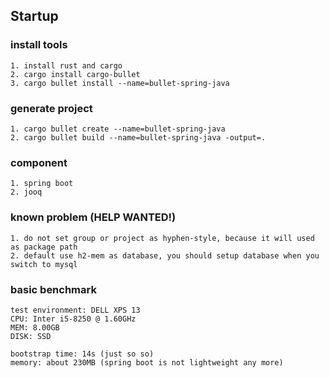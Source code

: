 ## Startup

### install tools
```text
1. install rust and cargo 
2. cargo install cargo-bullet 
3. cargo bullet install --name=bullet-spring-java 
```

### generate project 
```text
1. cargo bullet create --name=bullet-spring-java
2. cargo bullet build --name=bullet-spring-java -output=.
```

### component
```text
1. spring boot
2. jooq
```

### known problem (HELP WANTED!)
```text
1. do not set group or project as hyphen-style, because it will used as package path
2. default use h2-mem as database, you should setup database when you switch to mysql
```

### basic benchmark
```text
test environment: DELL XPS 13
CPU: Inter i5-8250 @ 1.60GHz
MEM: 8.00GB
DISK: SSD
```
```text
bootstrap time: 14s (just so so)
memory: about 230MB (spring boot is not lightweight any more)
```